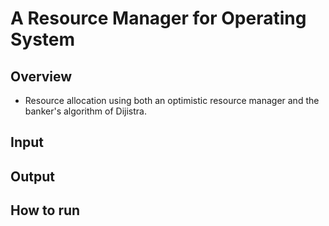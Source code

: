 # A Resource Manager for Operating System

## Overview
- Resource allocation using both an optimistic resource manager and the banker's algorithm of Dijistra. 

## Input 
## Output
## How to run
